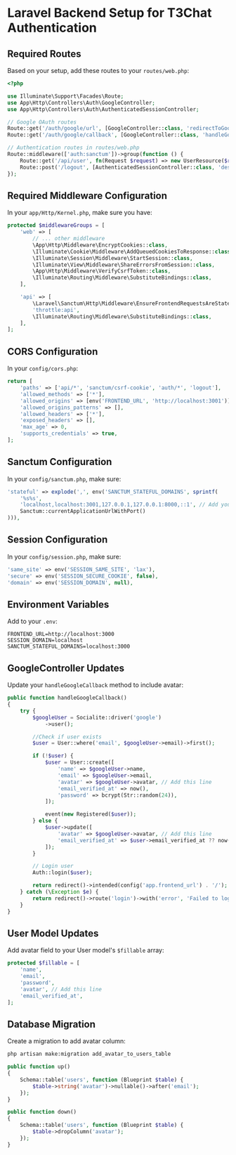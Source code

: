 # Laravel Backend Setup for T3Chat Authentication

## Required Routes

Based on your setup, add these routes to your `routes/web.php`:

```php
<?php

use Illuminate\Support\Facades\Route;
use App\Http\Controllers\Auth\GoogleController;
use App\Http\Controllers\Auth\AuthenticatedSessionController;

// Google OAuth routes
Route::get('/auth/google/url', [GoogleController::class, 'redirectToGoogle']);
Route::get('/auth/google/callback', [GoogleController::class, 'handleGoogleCallback']);

// Authentication routes in routes/web.php
Route::middleware(['auth:sanctum'])->group(function () {
    Route::get('/api/user', fn(Request $request) => new UserResource($request->user()));
    Route::post('/logout', [AuthenticatedSessionController::class, 'destroy']);
});
```

## Required Middleware Configuration

In your `app/Http/Kernel.php`, make sure you have:

```php
protected $middlewareGroups = [
    'web' => [
        // ... other middleware
        \App\Http\Middleware\EncryptCookies::class,
        \Illuminate\Cookie\Middleware\AddQueuedCookiesToResponse::class,
        \Illuminate\Session\Middleware\StartSession::class,
        \Illuminate\View\Middleware\ShareErrorsFromSession::class,
        \App\Http\Middleware\VerifyCsrfToken::class,
        \Illuminate\Routing\Middleware\SubstituteBindings::class,
    ],

    'api' => [
        \Laravel\Sanctum\Http\Middleware\EnsureFrontendRequestsAreStateful::class,
        'throttle:api',
        \Illuminate\Routing\Middleware\SubstituteBindings::class,
    ],
];
```

## CORS Configuration

In your `config/cors.php`:

```php
return [
    'paths' => ['api/*', 'sanctum/csrf-cookie', 'auth/*', 'logout'],
    'allowed_methods' => ['*'],
    'allowed_origins' => [env('FRONTEND_URL', 'http://localhost:3001')], // Updated port
    'allowed_origins_patterns' => [],
    'allowed_headers' => ['*'],
    'exposed_headers' => [],
    'max_age' => 0,
    'supports_credentials' => true,
];
```

## Sanctum Configuration

In your `config/sanctum.php`, make sure:

```php
'stateful' => explode(',', env('SANCTUM_STATEFUL_DOMAINS', sprintf(
    '%s%s',
    'localhost,localhost:3001,127.0.0.1,127.0.0.1:8000,::1', // Add your frontend port
    Sanctum::currentApplicationUrlWithPort()
))),
```

## Session Configuration

In your `config/session.php`, make sure:

```php
'same_site' => env('SESSION_SAME_SITE', 'lax'),
'secure' => env('SESSION_SECURE_COOKIE', false),
'domain' => env('SESSION_DOMAIN', null),
```

## Environment Variables

Add to your `.env`:

```env
FRONTEND_URL=http://localhost:3000
SESSION_DOMAIN=localhost
SANCTUM_STATEFUL_DOMAINS=localhost:3000
```

## GoogleController Updates

Update your `handleGoogleCallback` method to include avatar:

```php
public function handleGoogleCallback()
{
    try {
        $googleUser = Socialite::driver('google')
            ->user();

        //Check if user exists
        $user = User::where('email', $googleUser->email)->first();

        if (!$user) {
            $user = User::create([
                'name' => $googleUser->name,
                'email' => $googleUser->email,
                'avatar' => $googleUser->avatar, // Add this line
                'email_verified_at' => now(),
                'password' => bcrypt(Str::random(24)),
            ]);

            event(new Registered($user));
        } else {
            $user->update([
                'avatar' => $googleUser->avatar, // Add this line
                'email_verified_at' => $user->email_verified_at ?? now(),
            ]);
        }

        // Login user
        Auth::login($user);

        return redirect()->intended(config('app.frontend_url') . '/');
    } catch (\Exception $e) {
        return redirect()->route('login')->with('error', 'Failed to login with Google');
    }
}
```

## User Model Updates

Add avatar field to your User model's `$fillable` array:

```php
protected $fillable = [
    'name',
    'email',
    'password',
    'avatar', // Add this line
    'email_verified_at',
];
```

## Database Migration

Create a migration to add avatar column:

```bash
php artisan make:migration add_avatar_to_users_table
```

```php
public function up()
{
    Schema::table('users', function (Blueprint $table) {
        $table->string('avatar')->nullable()->after('email');
    });
}

public function down()
{
    Schema::table('users', function (Blueprint $table) {
        $table->dropColumn('avatar');
    });
}
```

